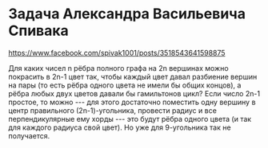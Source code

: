 # Задача Александра Васильевича Спивака
https://www.facebook.com/spivak1001/posts/3518543641598875

Для каких чисел n рёбра полного графа на 2n вершинах можно покрасить в 2n-1 цвет так, чтобы каждый цвет давал разбиение вершин на пары (то есть рёбра одного цвета не имели бы общих концов), а рёбра любых двух цветов давали бы гамильтонов цикл?
Если число 2n-1 простое, то можно --- для этого достаточно поместить одну вершину в центр правильного (2n-1)-угольника, провести радиус и все перпендикулярные ему хорды --- это будут рёбра одного цвета (и так для каждого радиуса свой цвет). Но уже для 9-угольника так не получается.

